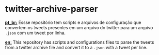 # twitter-archive-parser

[**pt_br:**](README.pt_br.md) Essse repositório tem scripts e arquivos de configuração que convertem os tweets presentes em um arquivo do twitter para um arquivo `.json` com um tweet por linha.

[**en:**](README.en.md) This repository has scripts and configurations files to parse the tweets from a twitter archive file and convert it to a `.json` with a tweet per line.